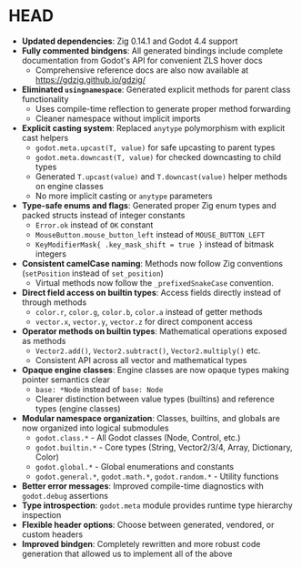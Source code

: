 # HEAD

- **Updated dependencies**: Zig 0.14.1 and Godot 4.4 support
- **Fully commented bindgens**: All generated bindings include complete documentation from Godot's API for convenient ZLS hover docs
  - Comprehensive reference docs are also now available at https://gdzig.github.io/gdzig/
- **Eliminated `usingnamespace`**: Generated explicit methods for parent class functionality
  - Uses compile-time reflection to generate proper method forwarding
  - Cleaner namespace without implicit imports
- **Explicit casting system**: Replaced `anytype` polymorphism with explicit cast helpers
  - `godot.meta.upcast(T, value)` for safe upcasting to parent types
  - `godot.meta.downcast(T, value)` for checked downcasting to child types
  - Generated `T.upcast(value)` and `T.downcast(value)` helper methods on engine classes
  - No more implicit casting or `anytype` parameters
- **Type-safe enums and flags**: Generated proper Zig enum types and packed structs instead of integer constants
  - `Error.ok` instead of `OK` constant
  - `MouseButton.mouse_button_left` instead of `MOUSE_BUTTON_LEFT`
  - `KeyModifierMask{ .key_mask_shift = true }` instead of bitmask integers
- **Consistent camelCase naming**: Methods now follow Zig conventions (`setPosition` instead of `set_position`)
  - Virtual methods now follow the `_prefixedSnakeCase` convention.
- **Direct field access on builtin types**: Access fields directly instead of through methods
  - `color.r`, `color.g`, `color.b`, `color.a` instead of getter methods
  - `vector.x`, `vector.y`, `vector.z` for direct component access
- **Operator methods on builtin types**: Mathematical operations exposed as methods
  - `Vector2.add()`, `Vector2.subtract()`, `Vector2.multiply()` etc.
  - Consistent API across all vector and mathematical types
- **Opaque engine classes**: Engine classes are now opaque types making pointer semantics clear
  - `base: *Node` instead of `base: Node`
  - Clearer distinction between value types (builtins) and reference types (engine classes)
- **Modular namespace organization**: Classes, builtins, and globals are now organized into logical submodules
  - `godot.class.*` - All Godot classes (Node, Control, etc.)
  - `godot.builtin.*` - Core types (String, Vector2/3/4, Array, Dictionary, Color)
  - `godot.global.*` - Global enumerations and constants
  - `godot.general.*`, `godot.math.*`, `godot.random.*` - Utility functions
- **Better error messages**: Improved compile-time diagnostics with `godot.debug` assertions
- **Type introspection**: `godot.meta` module provides runtime type hierarchy inspection
- **Flexible header options**: Choose between generated, vendored, or custom headers
- **Improved bindgen**: Completely rewritten and more robust code generation that allowed us to implement all of the above
